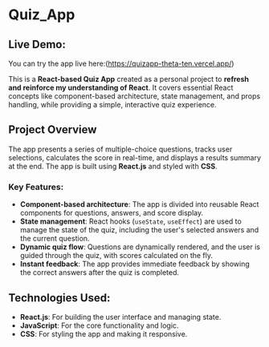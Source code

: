 

# Quiz_App

## Live Demo: 
You can try the app live here:(https://quizapp-theta-ten.vercel.app/)

This is a **React-based Quiz App** created as a personal project to **refresh and reinforce my understanding of React**. It covers essential React concepts like component-based architecture, state management, and props handling, while providing a simple, interactive quiz experience.

## Project Overview

The app presents a series of multiple-choice questions, tracks user selections, calculates the score in real-time, and displays a results summary at the end. The app is built using **React.js** and styled with **CSS**.

### Key Features:
- **Component-based architecture**: The app is divided into reusable React components for questions, answers, and score display.
- **State management**: React hooks (`useState`, `useEffect`) are used to manage the state of the quiz, including the user's selected answers and the current question.
- **Dynamic quiz flow**: Questions are dynamically rendered, and the user is guided through the quiz, with scores calculated on the fly.
- **Instant feedback**: The app provides immediate feedback by showing the correct answers after the quiz is completed.

## Technologies Used:
- **React.js**: For building the user interface and managing state.
- **JavaScript**: For the core functionality and logic.
- **CSS**: For styling the app and making it responsive.








